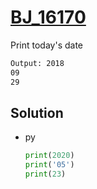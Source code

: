 # [BJ_16170](https://acmicpc.net/problem/16170)

Print today's date

```txt
Output: 2018
09
29
```

## Solution

* py

  ```py
  print(2020)
  print('05')
  print(23)
  ```
